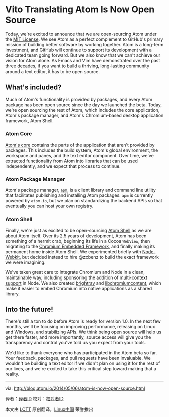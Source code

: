 Vito Translating
Atom Is Now Open Source
=======================

Today, we're excited to announce that we are open-sourcing Atom under the [MIT License][1]. We see Atom as a perfect complement to GitHub's primary mission of building better software by working together. Atom is a long-term investment, and GitHub will continue to support its development with a dedicated team going forward. But we also know that we can't achieve our vision for Atom alone. As Emacs and Vim have demonstrated over the past three decades, if you want to build a thriving, long-lasting community around a text editor, it has to be open source.

## What's included?

Much of Atom's functionality is provided by packages, and every Atom package has been open source since the day we launched the beta. Today, we're open sourcing the rest of Atom, which includes the core application, Atom's package manager, and Atom's Chromium-based desktop application framework, Atom Shell.

### Atom Core

[Atom's core][2] contains the parts of the application that aren't provided by packages. This includes the build system, Atom's global environment, the workspace and panes, and the text editor component. Over time, we've extracted functionality from Atom into libraries that can be used independently, and we expect that process to continue.

### Atom Package Manager

Atom's package manager, [`apm`][3], is a client library and command line utility that facilitates publishing and installing Atom packages. `apm` is currently powered by `atom.io`, but we plan on standardizing the backend APIs so that eventually you can host your own registry.

### Atom Shell

Finally, we're just as excited to be open-sourcing [Atom Shell][4] as we are about Atom itself. Over its 2.5 years of development, Atom has been something of a hermit crab, beginning its life in a Cocoa `WebView`, then migrating to the [Chromium Embedded Framework][5], and finally making its permanent home inside Atom Shell. We experimented briefly with [Node-Webkit][6], but decided instead to hire @zcbenz to build the exact framework we were imagining.

We've taken great care to integrate Chromium and Node in a clean, maintainable way, including sponsoring the addition of [multi-context support][7] in Node. We also created [brightray][8] and [libchromiumcontent][9], which make it easier to embed Chromium into native applications as a shared library.

## Into the future!

There's still a ton to do before Atom is ready for version 1.0. In the next few months, we'll be focusing on improving performance, releasing on Linux and Windows, and stabilizing APIs. We think being open source will help us get there faster, and more importantly, source access will give you the transparency and control you've told us you expect from your tools.

We'd like to thank everyone who has participated in the Atom beta so far. Your feedback, packages, and pull requests have been invaluable. We wouldn't be building a text editor if we didn't plan on using it for the rest of our lives, and we're excited to take this critical step toward making that a reality.

--------------------------------------------------------------------------------

via: http://blog.atom.io/2014/05/06/atom-is-now-open-source.html

译者：[译者ID](https://github.com/译者ID) 校对：[校对者ID](https://github.com/校对者ID)

本文由 [LCTT](https://github.com/LCTT/TranslateProject) 原创翻译，[Linux中国](http://linux.cn/) 荣誉推出

[1]:http://choosealicense.com/licenses/mit/
[2]:https://github.com/atom/atom
[3]:https://github.com/atom/apm
[4]:https://github.com/atom/atom-shell
[5]:https://code.google.com/p/chromiumembedded/
[6]:https://github.com/rogerwang/node-webkit
[7]:http://strongloop.com/strongblog/whats-new-node-js-v0-12-multiple-context-execution/
[8]:https://github.com/brightray/brightray
[9]:https://github.com/brightray/libchromiumcontent
